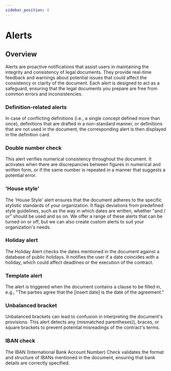 ```yaml
---
sidebar_position: 4
---
```


# Alerts

## Overview

Alerts are proactive notifications that assist users in maintaining the integrity and
consistency of legal documents. They provide real-time feedback and warnings about
potential issues that could affect the consistency or clarity of the document.
Each alert is designed to act as a safeguard, ensuring that the legal documents you
prepare are free from common errors and inconsistencies.

### Definition-related alerts

In case of conflicting definitions (i.e., a single concept defined more than once), definitions that are drafted in a non-standard manner, or definitions that are not used in the document, the corresponding alert is then displayed in the definition card.

### Double number check

This alert verifies numerical consistency throughout the document. It activates when there are discrepancies between figures in numerical and written form, or if the same number is repeated in a manner that suggests a potential error.

### 'House style'

The 'House Style' alert ensures that the document adheres to the specific stylistic standards of your organization. It flags deviations from predefined style guidelines, such as the way in which dates are written, whether "and / or" should be used and so on. We offer a range of these alerts that can be turned on or off, but we can also create custom alerts to suit your organization's needs.

### Holiday alert

The Holiday Alert checks the dates mentioned in the document against a database of public holidays. It notifies the user if a date coincides with a holiday, which could affect deadlines or the execution of the contract.

### Template alert

The alert is triggered when the document contains a clause to be filled in, e.g., "The parties agree that the [insert date] is the date of the agreement."

### Unbalanced bracket

Unbalanced brackets can lead to confusion in interpreting the document's provisions.
This alert detects any (mismatched parentheses)), braces, or square brackets to prevent
potential misreadings of the contract's terms.

### IBAN check

The IBAN (International Bank Account Number) Check validates the format and structure of
IBANs mentioned in the document, ensuring that bank details are correctly specified.
